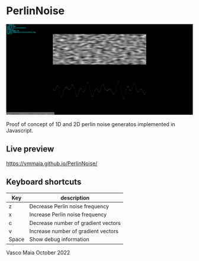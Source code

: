 # PerlinNoise

![screen](screen.png)

Proof of concept of 1D and 2D perlin noise generatos implemented in Javascript.

## Live preview
https://vmmaia.github.io/PerlinNoise/

## Keyboard shortcuts
| Key | description |
| --- | ----------- |
| z | Decrease Perlin noise frequency |
| x | Increase Perlin noise frequency |
| c | Decrease number of gradient vectors |
| v | Increase number of gradient vectors |
| Space | Show debug information |

Vasco Maia 
October 2022

